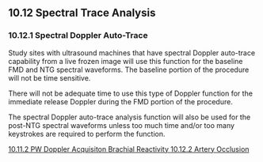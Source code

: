 ## 10.12 Spectral Trace Analysis

### 10.12.1 Spectral Doppler Auto-Trace

Study sites with ultrasound machines that have spectral Doppler auto-trace capability from a live frozen image will use this function for the baseline FMD and NTG spectral waveforms. The baseline portion of the procedure will not be time sensitive.

There will not be adequate time to use this type of Doppler function for the immediate release Doppler during the FMD portion of the procedure.

The spectral Doppler auto-trace analysis function will also be used for the post-NTG spectral waveforms unless too much time and/or too many keystrokes are required to perform the function.


<div class="center">
<div class="btn-group">
  <a href=":pages_path:/manuals/brachial-reactivity/10-11-02-pw-doppler-acquisition.md" class="btn btn-default">
    <span class="glyphicon glyphicon-chevron-left"></span>
    10.11.2 PW Doppler Acquisiton
  </a>

  <a href=":pages_path:/manuals/brachial-reactivity" class="btn btn-default">
    <span class="glyphicon glyphicon-chevron-up"></span>
    Brachial Reactivity
  </a>

  <a href=":pages_path:/manuals/brachial-reactivity/10-12-02-artery-occulsion.md" class="btn btn-success">
    10.12.2 Artery Occlusion
    <span class="glyphicon glyphicon-chevron-right"></span>
  </a>
</div>
</div>
